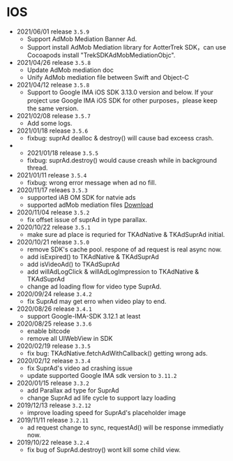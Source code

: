 # IOS

- 2021/06/01 release `3.5.9`
  - Support AdMob Mediation Banner Ad.
  - Support install AdMob Mediation library for AotterTrek SDK，can use Cocoapods install "TrekSDKAdMobMediationObjc".
- 2021/04/26 release `3.5.8`
  - Update AdMob mediation doc
  - Unify AdMob mediation file between Swift and Object-C
- 2021/04/12 release `3.5.8`
  - Support to Google IMA iOS SDK 3.13.0 version and below. If your project use Google IMA iOS SDK for other purposes，please keep the same version. 
- 2021/02/08 release `3.5.7`
  - Add some logs.
- 2021/01/18 release `3.5.6`
  - fixbug: suprAd dealloc & destroy() will cause bad exceess crash.
- - 2021/01/18 release `3.5.5`
  - fixbug: suprAd.destroy() would cause creash while in background thread.
- 2021/01/11 release `3.5.4`
  - fixbug: wrong error message when ad no fill.
- 2020/11/17 releaes `3.5.3`
	- supported iAB OM SDK for natvie ads
	- supported adMob mediation files [Download](https://github.com/aotter/AotterTrek-iOS-SDK/releases/download/3.5.3/AotterTrek.adMob.mediation.zip)
- 2020/11/04 release `3.5.2`
	- fix offset issue of suprAd in type parallax.
- 2020/10/22 release `3.5.1`
	- make sure ad place is requried for TKAdNative & TKAdSuprAd initial.
- 2020/10/21 release `3.5.0`
	- remove SDK's cache pool. respone of ad request is real async now.
	- add isExpired() to TKAdNative & TKAdSuprAd
	- add isVideoAd() to TKAdSuprAd
	- add willAdLogClick & willAdLogImpression to TKAdNative & TKAdSuprAd
	- change ad loading flow for video type SuprAd.
- 2020/09/24 release `3.4.2`
	- fix SuprAd may get erro when video play to end. 
- 2020/08/26 release `3.4.1`
  - support Google-IMA-SDK 3.12.1 at least
- 2020/08/25 release `3.3.6`
  - enable bitcode
  - remove all UIWebView in SDK
- 2020/02/19 release `3.3.5`
  - fix bug: TKAdNative.fetchAdWithCallback() getting wrong ads.
- 2020/02/12 release `3.3.4`
  - fix SuprAd's video ad crashing issue
  - update supported Google IMA sdk version to `3.11.2`
- 2020/01/15 release `3.3.2`
  - add Parallax ad type for SuprAd
  - change SuprAd ad life cycle to support lazy loading
- 2019/12/13 release `3.2.12`
  - improve loading speed for SuprAd's placeholder image
- 2019/11/11 release `3.2.11`
  - ad request change to sync, requestAd() will be response immediatly now.
- 2019/10/22 release `3.2.4`
  - fix bug of SuprAd.destroy() wont kill some child view.

